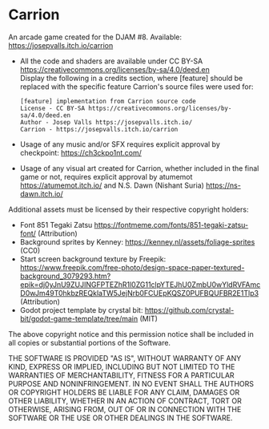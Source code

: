 # Carrion
An arcade game created for the DJAM #8.
Available: https://josepvalls.itch.io/carrion

* All the code and shaders are available under CC BY-SA https://creativecommons.org/licenses/by-sa/4.0/deed.en \
  Display the following in a credits section, where [feature] should be replaced with the specific feature Carrion's source files were used for:
  ```
  [feature] implementation from Carrion source code
  License - CC BY-SA https://creativecommons.org/licenses/by-sa/4.0/deed.en
  Author - Josep Valls https://josepvalls.itch.io/
  Carrion - https://josepvalls.itch.io/carrion
  ```

* Usage of any music and/or SFX requires explicit approval by checkpoint: https://ch3ckpo1nt.com/

* Usage of any visual art created for Carrion, whether included in the final game or not, requires explicit approval by atumemot https://atumemot.itch.io/ and N.S. Dawn (Nishant Suria) https://ns-dawn.itch.io/

Additional assets must be licensed by their respective copyright holders:
* Font 851 Tegaki Zatsu https://fontmeme.com/fonts/851-tegaki-zatsu-font/ (Attribution)
* Background sprites by Kenney: https://kenney.nl/assets/foliage-sprites (CC0)
* Start screen background texture by Freepik: https://www.freepik.com/free-photo/design-space-paper-textured-background_3079293.htm?epik=dj0yJnU9ZUJINGFPTEZhR1l0ZG11clpYTEJhU0ZmbU0wYldRVFAmcD0wJm49T0hkbzREQklaTW5JejNrb0FCUEpKQSZ0PUFBQUFBR2E1Tlp3 (Attribution)
* Godot project template by crystal bit: https://github.com/crystal-bit/godot-game-template/tree/main (MIT)

The above copyright notice and this permission notice shall be included in all
copies or substantial portions of the Software.

THE SOFTWARE IS PROVIDED "AS IS", WITHOUT WARRANTY OF ANY KIND, EXPRESS OR
IMPLIED, INCLUDING BUT NOT LIMITED TO THE WARRANTIES OF MERCHANTABILITY,
FITNESS FOR A PARTICULAR PURPOSE AND NONINFRINGEMENT. IN NO EVENT SHALL THE
AUTHORS OR COPYRIGHT HOLDERS BE LIABLE FOR ANY CLAIM, DAMAGES OR OTHER
LIABILITY, WHETHER IN AN ACTION OF CONTRACT, TORT OR OTHERWISE, ARISING FROM,
OUT OF OR IN CONNECTION WITH THE SOFTWARE OR THE USE OR OTHER DEALINGS IN THE
SOFTWARE.
